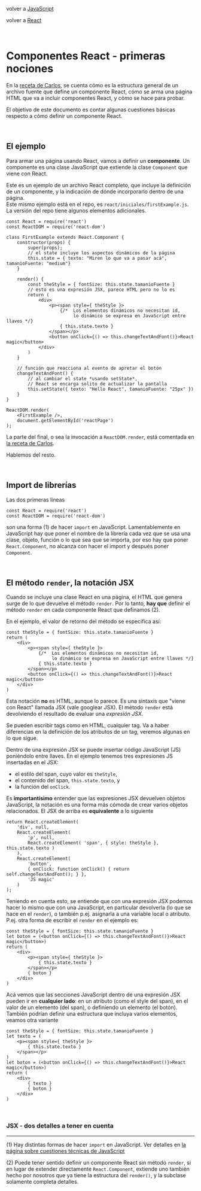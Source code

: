 volver a [JavaScript](./javascript-intro.md)

volver a [React](./javascript-react-indice.md)

<br>

# Componentes React - primeras nociones
En la [receta de Carlos](./javascript-react-receta-carlos.md), se cuenta cómo es la estructura general de un archivo fuente que define un componente React, cómo se arma una página HTML que va a incluir componentes React, y cómo se hace para probar. 

El objetivo de este documento es contar algunas cuestiones básicas respecto a cómo definir un componente React.

<br/>

## El ejemplo

Para armar una página usando React, vamos a definir un **componente**.
Un componente es una clase JavaScript que extiende la clase `Component` que viene con React.

Este es un ejemplo de un archivo React completo, que incluye la definición de un componente, y la indicación de dónde incorporarlo dentro de una página.  
Este mismo ejemplo está en el repo, es `react/iniciales/firstExample.js`. La versión del repo tiene algunos elementos adicionales.
```
const React = require('react')
const ReactDOM = require('react-dom')

class FirstExample extends React.Component { 
    constructor(props) { 
        super(props); 
        // el state incluye los aspectos dinámicos de la página
        this.state = { texto: "Miren lo que va a pasar acá", tamanioFuente: "medium"}
    }

    render() {
        const theStyle = { fontSize: this.state.tamanioFuente }
        // esto es una expresión JSX, parece HTML pero no lo es
        return (
            <div>
                <p><span style={ theStyle }>
                    {/*  Los elementos dinámicos no necesitan id, 
                         lo dinámico se expresa en JavaScript entre llaves */}
                    { this.state.texto }
                </span></p>
                <button onClick={() => this.changeTextAndFont()}>React magic</button>
            </div>
        )
    }

    // función que reacciona al evento de apretar el botón
    changeTextAndFont() { 
        // al cambiar el state *usando setState*,
        // React se encarga solito de actualizar la pantalla
        this.setState({ texto: "Hello React", tamanioFuente: "25px" }) 
    }
}

ReactDOM.render(
    <FirstExample />,
    document.getElementById('reactPage')
);
```

La parte del final, o sea la invocación a `ReactDOM.render`, está comentada en [la receta de Carlos](./javascript-react-receta-carlos.md).

Hablemos del resto.

<br/>

## Import de librerías
Las dos primeras líneas
```
const React = require('react')
const ReactDOM = require('react-dom')
```

son una forma (1) de hacer `import` en JavaScript. Lamentablemente en JavaScript hay que poner el nombre de la librería cada vez que se usa una clase, objeto, función o lo que sea que se importa, por eso hay que poner `React.Component`, no alcanza con hacer el import y después poner `Component`.

<br/>

## El método `render`, la notación JSX
Cuando se incluye una clase React en una página, el HTML que genera surge de lo que devuelve el método `render`. Por lo tanto, **hay que** definir el método `render` en cada componente React que definamos (2).

En el ejemplo, el valor de retorno del método se especifica así:
```
const theStyle = { fontSize: this.state.tamanioFuente }
return (
    <div>
        <p><span style={ theStyle }>
            {/*  Los elementos dinámicos no necesitan id, 
                 lo dinámico se expresa en JavaScript entre llaves */}
            { this.state.texto }
        </span></p>
        <button onClick={() => this.changeTextAndFont()}>React magic</button>
    </div>
)
```

Esta notación **no** es HTML, aunque lo parece. Es una sintaxis que "viene con React" llamada JSX (vale googlear JSX). El método `render` está devolviendo el resultado de evaluar una *expresión JSX*.

Se pueden escribir tags como en HTML, cualquier tag. Va a haber diferencias en la definición de los atributos de un tag, veremos algunas en lo que sigue.

Dentro de una expresión JSX se puede insertar código JavaScript (JS) poniéndolo entre llaves. En el ejemplo tenemos tres expresiones JS insertadas en el JSX:
* el estilo del span, cuyo valor es `theStyle`,
* el contenido del span, `this.state.texto`, y
* la función del `onClick`.

Es **importantísimo** entender que las expresiones JSX devuelven objetos JavaScript, la notación es una forma más cómoda de crear varios objetos relacionados. 
El JSX de arriba es **equivalente** a lo siguiente
``` 
return React.createElement(
    'div', null,
    React.createElement(
        'p', null,
        React.createElement( 'span', { style: theStyle }, this.state.texto )
    ),
    React.createElement(
        'button',
        { onClick: function onClick() { return self.changeTextAndFont(); } },
        'JS magic'
    )
);
```

Teniendo en cuenta esto, se entiende que con una expresión JSX podemos hacer lo mismo que con una JavaScript, en particular devolverla (lo que se hace en el `render`), o también p.ej. asignarla a una variable local o atributo. P.ej. otra forma de escribir el `render` en el ejemplo es:
```
const theStyle = { fontSize: this.state.tamanioFuente }
let boton = (<button onClick={() => this.changeTextAndFont()}>React magic</button>)
return (
    <div>
        <p><span style={ theStyle }>
            { this.state.texto }
        </span></p>
        { boton } 
    </div>
)
```

Acá vemos que las secciones JavaScript dentro de una expresión JSX pueden ir en **cualquier lado**: en un atributo (como el style del span), en el valor de un elemento (del span), o definiendo un elemento (el botón). También podrían definir una estructura que incluya varios elementos, veamos otra variante
```
const theStyle = { fontSize: this.state.tamanioFuente }
let texto = (
    <p><span style={ theStyle }>
        { this.state.texto }
    </span></p>
)
let boton = (<button onClick={() => this.changeTextAndFont()}>React magic</button>)
return (
    <div>
        { texto } 
        { boton } 
    </div>
)
```

<br/>

### JSX - dos detalles a tener en cuenta




-----------------------
(1)
Hay distintas formas de hacer `import` en JavaScript. Ver detalles en [la página sobre cuestiones técnicas de JavaScript](./javascript-tenicidades.md)

(2)
Puede tener sentido definir un componente React sin método `render`, si en lugar de extender directamente `React.Component`, extiende uno también hecho por nosotros que ya tiene la estructura del `render()`, y la subclase solamente completa detalles.

